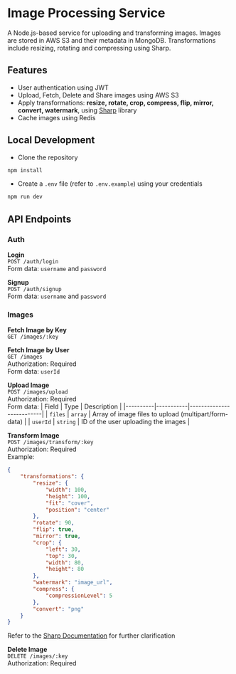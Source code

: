 # Image Processing Service

A Node.js-based service for uploading and transforming images. Images are stored in AWS S3 and their metadata in MongoDB. Transformations include resizing, rotating and compressing using Sharp.

## Features

-   User authentication using JWT
-   Upload, Fetch, Delete and Share images using AWS S3
-   Apply transformations: **resize, rotate, crop, compress, flip, mirror, convert, watermark**, using [Sharp](https://www.npmjs.com/package/sharp) library
-   Cache images using Redis

## Local Development

-   Clone the repository

```bash
npm install
```

-   Create a `.env` file (refer to `.env.example`) using your credentials

```bash
npm run dev
```

## API Endpoints

### Auth

**Login**\
`POST /auth/login`\
Form data: `username` and `password`

**Signup**\
`POST /auth/signup`\
Form data: `username` and `password`

### Images

**Fetch Image by Key**\
`GET /images/:key`

**Fetch Image by User**\
`GET /images`\
Authorization: Required\
Form data: `userId`

**Upload Image**\
`POST /images/upload`\
Authorization: Required\
Form data:
| Field | Type | Description |
|----------|-----------|--------------------------|
| `files` | `array` | Array of image files to upload (multipart/form-data) |
| `userId` | `string` | ID of the user uploading the images |

**Transform Image**\
`POST /images/transform/:key`\
Authorization: Required\
Example:

```json
{
    "transformations": {
        "resize": {
            "width": 100,
            "height": 100,
            "fit": "cover",
            "position": "center"
        },
        "rotate": 90,
        "flip": true,
        "mirror": true,
        "crop": {
            "left": 30,
            "top": 30,
            "width": 80,
            "height": 80
        },
        "watermark": "image_url",
        "compress": {
            "compressionLevel": 5
        },
        "convert": "png"
    }
}
```

Refer to the [Sharp Documentation](https://sharp.pixelplumbing.com/) for further clarification

**Delete Image**\
`DELETE /images/:key`\
Authorization: Required
